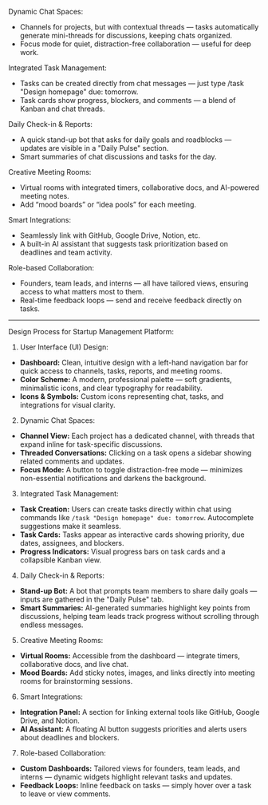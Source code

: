 Dynamic Chat Spaces:

- Channels for projects, but with contextual threads — tasks automatically generate mini-threads for discussions, keeping chats organized.
- Focus mode for quiet, distraction-free collaboration — useful for deep work.

Integrated Task Management:

- Tasks can be created directly from chat messages — just type /task "Design homepage" due: tomorrow.
- Task cards show progress, blockers, and comments — a blend of Kanban and chat threads.

Daily Check-in & Reports:

- A quick stand-up bot that asks for daily goals and roadblocks — updates are visible in a "Daily Pulse" section.
- Smart summaries of chat discussions and tasks for the day.

Creative Meeting Rooms:

- Virtual rooms with integrated timers, collaborative docs, and AI-powered meeting notes.
- Add “mood boards” or “idea pools” for each meeting.

Smart Integrations:

- Seamlessly link with GitHub, Google Drive, Notion, etc.
- A built-in AI assistant that suggests task prioritization based on deadlines and team activity.

Role-based Collaboration:

- Founders, team leads, and interns — all have tailored views, ensuring access to what matters most to them.
- Real-time feedback loops — send and receive feedback directly on tasks.

---

Design Process for Startup Management Platform:

1. User Interface (UI) Design:

- **Dashboard:** Clean, intuitive design with a left-hand navigation bar for quick access to channels, tasks, reports, and meeting rooms.
- **Color Scheme:** A modern, professional palette — soft gradients, minimalistic icons, and clear typography for readability.
- **Icons & Symbols:** Custom icons representing chat, tasks, and integrations for visual clarity.

2. Dynamic Chat Spaces:

- **Channel View:** Each project has a dedicated channel, with threads that expand inline for task-specific discussions.
- **Threaded Conversations:** Clicking on a task opens a sidebar showing related comments and updates.
- **Focus Mode:** A button to toggle distraction-free mode — minimizes non-essential notifications and darkens the background.

3. Integrated Task Management:

- **Task Creation:** Users can create tasks directly within chat using commands like `/task "Design homepage" due: tomorrow`. Autocomplete suggestions make it seamless.
- **Task Cards:** Tasks appear as interactive cards showing priority, due dates, assignees, and blockers.
- **Progress Indicators:** Visual progress bars on task cards and a collapsible Kanban view.

4. Daily Check-in & Reports:

- **Stand-up Bot:** A bot that prompts team members to share daily goals — inputs are gathered in the "Daily Pulse" tab.
- **Smart Summaries:** AI-generated summaries highlight key points from discussions, helping team leads track progress without scrolling through endless messages.

5. Creative Meeting Rooms:

- **Virtual Rooms:** Accessible from the dashboard — integrate timers, collaborative docs, and live chat.
- **Mood Boards:** Add sticky notes, images, and links directly into meeting rooms for brainstorming sessions.

6. Smart Integrations:

- **Integration Panel:** A section for linking external tools like GitHub, Google Drive, and Notion.
- **AI Assistant:** A floating AI button suggests priorities and alerts users about deadlines and blockers.

7. Role-based Collaboration:

- **Custom Dashboards:** Tailored views for founders, team leads, and interns — dynamic widgets highlight relevant tasks and updates.
- **Feedback Loops:** Inline feedback on tasks — simply hover over a task to leave or view comments.

